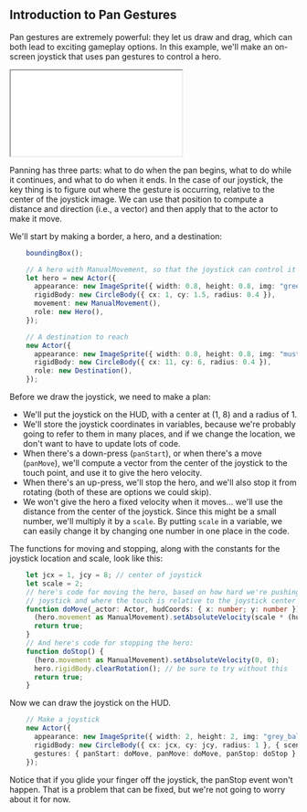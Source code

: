 ## Introduction to Pan Gestures

Pan gestures are extremely powerful: they let us draw and drag, which can both
lead to exciting gameplay options.  In this example, we'll make an on-screen
joystick that uses pan gestures to control a hero.

<iframe src="./game_03.iframe.html"></iframe>

Panning has three parts: what to do when the pan begins, what to do while it
continues, and what to do when it ends.  In the case of our joystick, the key
thing is to figure out where the gesture is occurring, relative to the center of
the joystick image.  We can use that position to compute a distance and
direction (i.e., a vector) and then apply that to the actor to make it move.

We'll start by making a border, a hero, and a destination:

```typescript
    boundingBox();

    // A hero with ManualMovement, so that the joystick can control it
    let hero = new Actor({
      appearance: new ImageSprite({ width: 0.8, height: 0.8, img: "green_ball.png" }),
      rigidBody: new CircleBody({ cx: 1, cy: 1.5, radius: 0.4 }),
      movement: new ManualMovement(),
      role: new Hero(),
    });

    // A destination to reach
    new Actor({
      appearance: new ImageSprite({ width: 0.8, height: 0.8, img: "mustard_ball.png" }),
      rigidBody: new CircleBody({ cx: 11, cy: 6, radius: 0.4 }),
      role: new Destination(),
    });
```

Before we draw the joystick, we need to make a plan:

- We'll put the joystick on the HUD, with a center at (1, 8) and a radius of 1.
- We'll store the joystick coordinates in variables, because we're probably
  going to refer to them in many places, and if we change the location, we don't
  want to have to update lots of code.
- When there's a down-press (`panStart`), or when there's a move (`panMove`),
  we'll compute a vector from the center of the joystick to the touch point, and
  use it to give the hero velocity.
- When there's an up-press, we'll stop the hero, and we'll also stop it from
  rotating (both of these are options we could skip).
- We won't give the hero a fixed velocity when it moves... we'll use the
  distance from the center of the joystick.  Since this might be a small number,
  we'll multiply it by a `scale`.  By putting `scale` in a variable, we can
  easily change it by changing one number in one place in the code.

The functions for moving and stopping, along with the constants for the joystick
location and scale, look like this:

```typescript
    let jcx = 1, jcy = 8; // center of joystick
    let scale = 2;
    // here's code for moving the hero, based on how hard we're pushing the
    // joystick and where the touch is relative to the joystick center
    function doMove(_actor: Actor, hudCoords: { x: number; y: number }) {
      (hero.movement as ManualMovement).setAbsoluteVelocity(scale * (hudCoords.x - jcx), scale * (hudCoords.y - jcy));
      return true;
    }
    // And here's code for stopping the hero:
    function doStop() {
      (hero.movement as ManualMovement).setAbsoluteVelocity(0, 0);
      hero.rigidBody.clearRotation(); // be sure to try without this
      return true;
    }
```

Now we can draw the joystick on the HUD.

```typescript
    // Make a joystick
    new Actor({
      appearance: new ImageSprite({ width: 2, height: 2, img: "grey_ball.png" }),
      rigidBody: new CircleBody({ cx: jcx, cy: jcy, radius: 1 }, { scene: stage.hud }),
      gestures: { panStart: doMove, panMove: doMove, panStop: doStop },
    });
```

Notice that if you glide your finger off the joystick, the panStop event won't
happen.  That is a problem that can be fixed, but we're not going to worry about
it for now.
